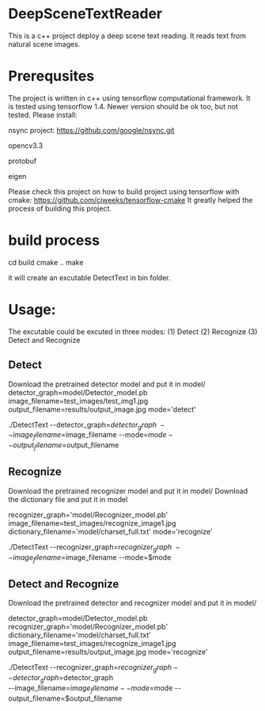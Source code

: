 # DeepSceneTextReader
This is a c++ project deploy a deep scene text reading. It reads text from natural scene images.

# Prerequsites

The project is written in c++ using tensorflow computational framework. It is tested using tensorflow 1.4. Newer version should be ok too, but not tested.
Please install:

nsync project: https://github.com/google/nsync.git

opencv3.3

protobuf

eigen

Please check this project on how to build project using tensorflow with cmake:
https://github.com/cjweeks/tensorflow-cmake
It greatly helped the process of building this project.


# build process

cd build
cmake ..
make

it will create an excutable DetectText in bin folder.

# Usage:
The excutable could be excuted in three modes:  (1) Detect  (2) Recognize  (3) Detect and Recognize

## Detect
Download the pretrained detector model and put it in model/
detector_graph=model/Detector_model.pb
image_filename=test_images/test_img1.jpg
output_filename=results/output_image.jpg
mode='detect'

./DetectText --detector_graph=$detector_graph \
   --image_filename=$image_filename --mode=$mode --output_filename=$output_filename

## Recognize
Download the pretrained recognizer model and put it in model/
Download the dictionary file and put it in model

recognizer_graph='model/Recognizer_model.pb'
image_filename=test_images/recognize_image1.jpg
dictionary_filename='model/charset_full.txt'
mode='recognize'

./DetectText --recognizer_graph=$recognizer_graph \
   --image_filename=$image_filename --mode=$mode 

## Detect and Recognize
Download the pretrained detector and recognizer model and put it in model/

detector_graph=model/Detector_model.pb
recognizer_graph='model/Recognizer_model.pb'
dictionary_filename='model/charset_full.txt'
image_filename=test_images/recognize_image1.jpg
output_filename=results/output_image.jpg
mode='recognize'

./DetectText --recognizer_graph=$recognizer_graph --detector_graph=$detector_graph \
   --image_filename=$image_filename --mode=$mode --output_filename=$output_filename 

